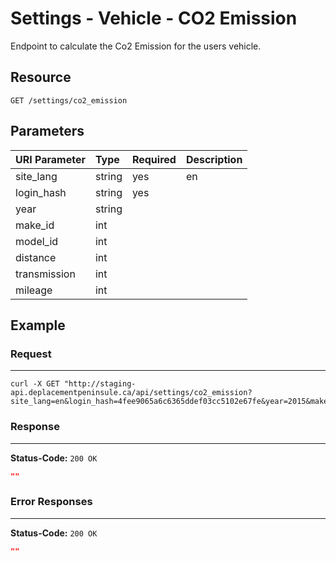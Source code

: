 # Settings - Vehicle - CO2 Emission

Endpoint to calculate the Co2 Emission for the users vehicle.

## Resource

```
GET /settings/co2_emission
```

## Parameters


| URI Parameter | Type   | Required | Description     |
|:--------------|:-------|:---------|:----------------|
| site_lang     | string | yes      | en              |
| login_hash    | string | yes      | <user hash key> |
| year          | string |          |                 |
| make_id       | int    |          |                 |
| model_id      | int    |          |                 |
| distance      | int    |          |                 |
| transmission  | int    |          |                 |
| mileage       | int    |          |                 |


## Example

### Request
***

```curl
curl -X GET "http://staging-api.deplacementpeninsule.ca/api/settings/co2_emission?site_lang=en&login_hash=4fee9065a6c6365ddef03cc5102e67fe&year=2015&make_id=1&model_in=2735&distance=110&transmission=1&mileage=1"
```

### Response
***

**Status-Code:** ```200 OK```

```json
""
```


### Error Responses
***

**Status-Code:** ```200 OK```


```json
""
```
